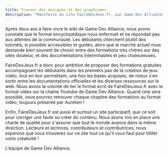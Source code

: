 ```yaml
---
title: Trouver des musiques et des graphismes
description: "Manifeste du site FaireDesJeux.fr, par Game Dev Alliance."
---
```


Après deux ans à faire vivre le wiki de Game Dev Alliance, nous avons constaté que le format encyclopédique nous enfermait et ne répondait pas aux attentes de la communauté. Les débutants cherchent plutôt des tutoriels, si possible accessibles et guidés, alors que le marché actuel nous demande bien souvent de choisir entre des formations très chères sur des sites douteux, et des documentations interminables et peu chaleureuses.

FaireDesJeux.fr a donc pour ambition de proposer des formations gratuites accompagnant les débutants dans les premiers pas de la création de jeux vidéo, tout en leur permettant, une fois les bases acquises, de mieux s'en sortir entre les documentations officielles et les diverses ressources sur le web. Nous avons la volonté de lier le format écrit de FaireDesJeux.fr avec le format vidéo sur la chaîne Youtube de Game Dev Alliance. Quand cela sera possible, vous pourrez retrouver chaque chapitre des formations au format vidéo, toujours présenté par Aurélien !

Enfin, FaireDesJeux.fr est aussi et surtout un site participatif, que ce soit pour corriger une faute ou créer du contenu. Nous avons mis en place une charte de qualité pour s'assurer que tout le monde avance dans la même direction. Lecteurs et lectrices, contributeurs et contributrices, nous espérons que vous trouverez sur ce site tout ce qu'il vous faut pour titiller votre créativité !

L'équipe de Game Dev Alliance.
